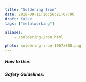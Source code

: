 ```yaml
---
title: "Soldering Iron"
date: 2018-09-11T16:56:21-07:00
draft: false
tags: ["metalworking"]

aliases:
    - /soldering-iron.html

photo: soldering-iron-1067x800.png
---
```


##### How to Use:


##### Safety Guidelines:


